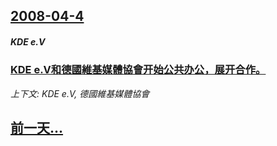 ## [2008-04-4](/news/2008/04/4/index.md)

##### KDE e.V
### [KDE e.V和德國維基媒體協會开始公共办公，展开合作。](/news/2008/04/4/KDE-eV和德國維基媒體協會开始公共办公-展开合作.md)
_上下文: KDE e.V, 德國維基媒體協會_

## [前一天...](/news/2008/04/3/index.md)

